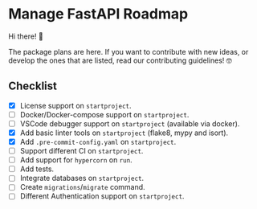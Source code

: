 # Manage FastAPI Roadmap

Hi there! :wave:

The package plans are here. If you want to contribute with new ideas, or develop the ones that are listed, read our contributing guidelines! 🤓


## Checklist

- [X] License support on `startproject`.
- [ ] Docker/Docker-compose support on `startproject`.
- [ ] VSCode debugger support on `startproject` (available via docker).
- [X] Add basic linter tools on `startproject` (flake8, mypy and isort).
- [X] Add `.pre-commit-config.yaml` on `startproject`.
- [ ] Support different CI on `startproject`.
- [ ] Add support for `hypercorn` on `run`.
- [ ] Add tests.
- [ ] Integrate databases on `startproject`.
- [ ] Create `migrations`/`migrate` command.
- [ ] Different Authentication support on `startproject`.
